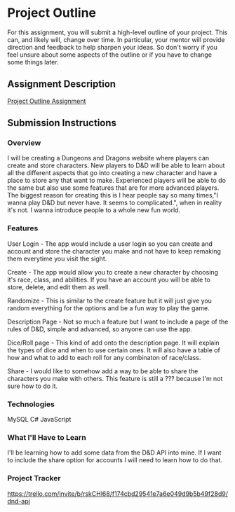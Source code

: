 # Project Outline
For this assignment, you will submit a high-level outline of your project. This can, and likely will, change over time. In particular, your mentor will provide direction and feedback to help sharpen your ideas. So don't worry if you feel unsure about some aspects of the outline or if you have to change some things later.

## Assignment Description
[Project Outline Assignment](https://education.launchcode.org/liftoff/modules/assignments/project-outline)

## Submission Instructions

### Overview
I will be creating a Dungeons and Dragons website where players can create and store characters. New players to D&D will be able to learn about all the different aspects that go into creating a new character and have a place to store any that want to make. Experienced players will be able to do the same but also use some features that are for more advanced players. The biggest reason for creating this is I hear people say so many times,"I wanna play D&D but never have. It seems to complicated.", when in reality it's not. I wanna introduce people to a whole new fun world.
### Features
User Login - The app would include a user login so you can create and account and store the character you make and not have to keep remaking them everytime you visit the sight.

Create - The app would allow you to create a new character by choosing it's race, class, and abilities. If you have an account you will be able to store, delete, and edit them as well.

Randomize - This is similar to the create feature but it will just give you random everything for the options and be a fun way to play the game.

Description Page - Not so much a feature but I want to include a page of the rules of D&D, simple and advanced, so anyone can use the app.

Dice/Roll page - This kind of add onto the description page. It will explain the types of dice and when to use certain ones. It will also have a table of how and what to add to each roll for any combinaton of race/class.

Share - I would like to somehow add a way to be able to share the characters you make with others. This feature is still a ??? because I'm not sure how to do it.
### Technologies
MySQL
C#
JavaScript
### What I'll Have to Learn
I'll be learning how to add some data from the D&D API into mine. If I want to include the share option for accounts I will need to learn how to do that.
### Project Tracker
https://trello.com/invite/b/rskCHl68/f174cbd29541e7a6e049d9b5b49f28d9/dnd-api
